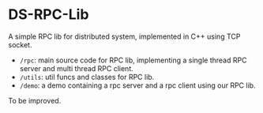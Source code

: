 # DS-RPC-Lib

A simple RPC lib for distributed system, implemented in C++ using TCP socket.

- `/rpc`: main source code for RPC lib, implementing a single thread RPC server and multi thread RPC client.
- `/utils`: util funcs and classes for RPC lib.
- `/demo`: a demo containing a rpc server and a rpc client using our RPC lib.

To be improved.